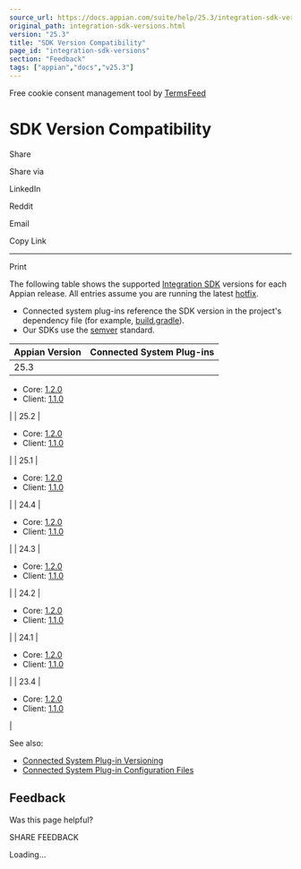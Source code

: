 ```yaml
---
source_url: https://docs.appian.com/suite/help/25.3/integration-sdk-versions.html
original_path: integration-sdk-versions.html
version: "25.3"
title: "SDK Version Compatibility"
page_id: "integration-sdk-versions"
section: "Feedback"
tags: ["appian","docs","v25.3"]
---
```



Free cookie consent management tool by [TermsFeed](https://www.termsfeed.com/)

# SDK Version Compatibility

Share

Share via

LinkedIn

Reddit

Email

Copy Link

* * *

Print

The following table shows the supported [Integration SDK](integration-sdk-overview.html) versions for each Appian release. All entries assume you are running the latest [hotfix](Hotfixes.html).

-   Connected system plug-ins reference the SDK version in the project's dependency file (for example, [build.gradle](https://github.com/appian/integration-sdk-examples/blob/860ba88216c0284d5f5ee316c6bd067a22a6eaa1/Connected%20System%20Plug-in%20%28CSP%29%20Examples/Hello%20World/build.gradle#L9)).
-   Our SDKs use the [semver](https://semver.org/) standard.

| Appian Version | Connected System Plug-ins |
| --- | --- |
| 25.3 |
-   Core: [1.2.0](https://docs.appian.com/suite/help/25.3/integration-sdk-javadocs/connected-systems-core/1.2.0/)
-   Client: [1.1.0](https://docs.appian.com/suite/help/25.3/integration-sdk-javadocs/connected-systems-client/1.1.0/)

 |
| 25.2 |

-   Core: [1.2.0](https://docs.appian.com/suite/help/25.2/integration-sdk-javadocs/connected-systems-core/1.2.0/)
-   Client: [1.1.0](https://docs.appian.com/suite/help/25.2/integration-sdk-javadocs/connected-systems-client/1.1.0/)

 |
| 25.1 |

-   Core: [1.2.0](https://docs.appian.com/suite/help/25.1/integration-sdk-javadocs/connected-systems-core/1.2.0/)
-   Client: [1.1.0](https://docs.appian.com/suite/help/25.1/integration-sdk-javadocs/connected-systems-client/1.1.0/)

 |
| 24.4 |

-   Core: [1.2.0](https://docs.appian.com/suite/help/24.4/integration-sdk-javadocs/connected-systems-core/1.2.0/)
-   Client: [1.1.0](https://docs.appian.com/suite/help/24.4/integration-sdk-javadocs/connected-systems-client/1.1.0/)

 |
| 24.3 |

-   Core: [1.2.0](https://docs.appian.com/suite/help/24.3/integration-sdk-javadocs/connected-systems-core/1.2.0/)
-   Client: [1.1.0](https://docs.appian.com/suite/help/24.3/integration-sdk-javadocs/connected-systems-client/1.1.0/)

 |
| 24.2 |

-   Core: [1.2.0](https://docs.appian.com/suite/help/24.2/integration-sdk-javadocs/connected-systems-core/1.2.0/)
-   Client: [1.1.0](https://docs.appian.com/suite/help/24.2/integration-sdk-javadocs/connected-systems-client/1.1.0/)

 |
| 24.1 |

-   Core: [1.2.0](https://docs.appian.com/suite/help/24.1/integration-sdk-javadocs/connected-systems-core/1.2.0/)
-   Client: [1.1.0](https://docs.appian.com/suite/help/24.1/integration-sdk-javadocs/connected-systems-client/1.1.0/)

 |
| 23.4 |

-   Core: [1.2.0](https://docs.appian.com/suite/help/23.4/integration-sdk-javadocs/connected-systems-core/1.2.0/)
-   Client: [1.1.0](https://docs.appian.com/suite/help/23.4/integration-sdk-javadocs/connected-systems-client/1.1.0/)

 |

See also:

-   [Connected System Plug-in Versioning](versioning.html)
-   [Connected System Plug-in Configuration Files](csp-configuration-files.html#plugin-info)

## Feedback

Was this page helpful?

SHARE FEEDBACK

Loading...